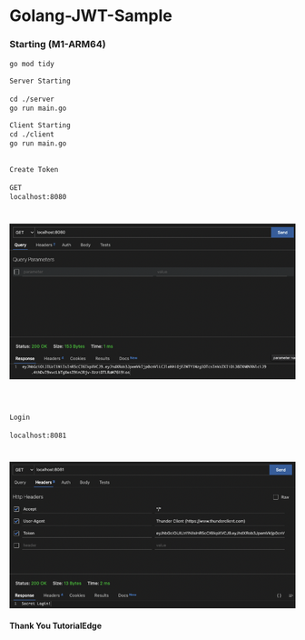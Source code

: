 
# Golang-JWT-Sample

### Starting (M1-ARM64)

```
go mod tidy
```

```
Server Starting

cd ./server
go run main.go

```

```
Client Starting
cd ./client
go run main.go


```


```
Create Token

GET 
localhost:8080
```
#
<p>
    <img src="./img/getToken.png"  style="width:630px;" alt="Observer">

</p>

#

```

Login

localhost:8081

```

#

<p>
    <img src="./img/login.png"  style="width:630px;" alt="Observer">

</p>



####    Thank You TutorialEdge